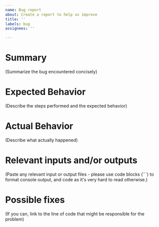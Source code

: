 ```yaml
---
name: Bug report
about: Create a report to help us improve
title: ''
labels: bug
assignees: ''

---
```


# Summary

(Summarize the bug encountered concisely)

# Expected Behavior

(Describe the steps performed and the expected behavior)

# Actual Behavior

(Describe what actually happened)

# Relevant inputs and/or outputs

(Paste any relevant input or output files - please use code blocks (```)
to format console output, and code as it's very hard to read otherwise.)

# Possible fixes

(If you can, link to the line of code that might be responsible for the problem)
